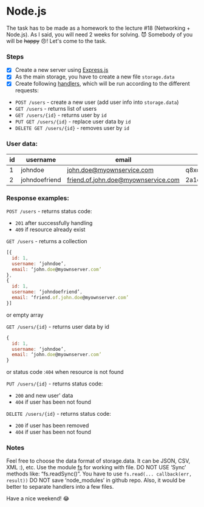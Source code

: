 # Node.js
The task has to be made as a homework to the lecture #18 (Networking + Node.js). As I said, you will need 2 weeks for solving. :smiling_imp:
Somebody of you will be ~~happy~~ :angry:! Let's come to the task.

### Steps
- [x] Create a new server using [Express.js](http://expressjs.com/)
- [x] As the main storage, you have to create a new file `storage.data`
- [x] Create following [handlers](http://expressjs.com/en/guide/routing.html), which will be run according to the different requests:
- `POST /users` - create a new user (add user info into `storage.data`)
- `GET /users` - returns list of users
- `GET /users/{id}` - returns user by `id`
- `PUT GET /users/{id}` - replace user data by `id`
- `DELETE GET /users/{id}` - removes user by `id`

### User data:

|id|username|email|password|
|--|--------|-----|--------|
|1|johndoe|john.doe@myownservice.com|q8xowdnaxitf3g3ffjjl|
|2|johndoefriend|friend.of.john.doe@myownservice.com|2a1cgv7e0be2d26my8g9|

### Response examples:

`POST /users` - returns status code:
- `201` after successfully handling
- `409` if resource already exist

`GET /users` - returns a collection

```js
[{
  id: 1,
  username: ‘johndoe’,
  email: ‘john.doe@myownserver.com’
},
{
  id: 1,
  username: ‘johndoefriend’,
  email: ‘friend.of.john.doe@myownserver.com’
}]
```
or empty array

`GET /users/{id}` - returns user data by id
```js
{
  id: 1,
  username: ‘johndoe’,
  email: ‘john.doe@myownserver.com’
}
```
or status code :`404` when resource is not found

`PUT /users/{id}` - returns status code:
- `200` and new user' data
- `404` if user has been not found

`DELETE /users/{id}` - returns status code:
- `200` if user has been removed
- `404` if user has been not found

### Notes
Feel free to choose the data format of storage.data. It can be JSON, CSV, XML :), etc.
Use the module [fs](https://nodejs.org/api/fs.html#fs_fs_readsync_fd_buffer_offset_length_position) for working with file. 
DO NOT USE ‘Sync’ methods like: “fs.readSync()”. You have to use `fs.read(... callback(err, result))`
DO NOT save ‘node_modules’ in github repo. 
Also, it would be better to separate handlers into a few files.

Have a nice weekend! :joy:
